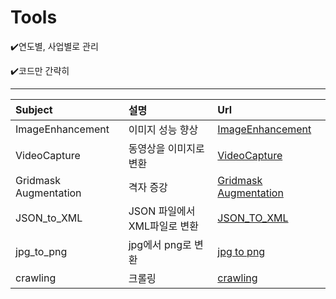 # Tools
✔️연도별, 사업별로 관리

✔️코드만 간략히 
- - -
Subject|설명|Url|
|:-----|:--|:--|
|ImageEnhancement|이미지 성능 향상|[ImageEnhancement](2021/etc/ImageEnhancement/Image_Enhancement.py)|
|VideoCapture|동영상을 이미지로 변환|[VideoCapture](2021/etc/VideoCapture/VideoCapture.py)|
|Gridmask Augmentation|격자 증강|[Gridmask Augmentation](2021/Nakdong%20River%20water%20system%20management/GridMask_Augmentation/GridMask_Augmentation.py)|
|JSON_to_XML|JSON 파일에서 XML파일로 변환|[JSON_TO_XML](2021/NIA/JSON_to_XML/Json_to_Xml.py)|
|jpg_to_png|jpg에서 png로 변환|[jpg to png](2021/NIA/jpg_to_png/jpg_to_png.py)
|crawling|크롤링|[crawling](2022/etc/crawling/crawling.py)
